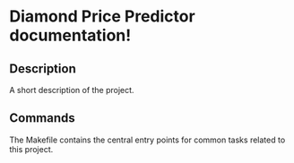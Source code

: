 # Diamond Price Predictor documentation!

## Description

A short description of the project.

## Commands

The Makefile contains the central entry points for common tasks related to this project.

